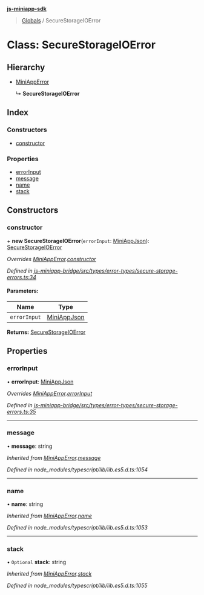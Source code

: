 **[js-miniapp-sdk](../README.md)**

> [Globals](../README.md) / SecureStorageIOError

# Class: SecureStorageIOError

## Hierarchy

* [MiniAppError](miniapperror.md)

  ↳ **SecureStorageIOError**

## Index

### Constructors

* [constructor](securestorageioerror.md#constructor)

### Properties

* [errorInput](securestorageioerror.md#errorinput)
* [message](securestorageioerror.md#message)
* [name](securestorageioerror.md#name)
* [stack](securestorageioerror.md#stack)

## Constructors

### constructor

\+ **new SecureStorageIOError**(`errorInput`: [MiniAppJson](../interfaces/miniappjson.md)): [SecureStorageIOError](securestorageioerror.md)

*Overrides [MiniAppError](miniapperror.md).[constructor](miniapperror.md#constructor)*

*Defined in [js-miniapp-bridge/src/types/error-types/secure-storage-errors.ts:34](https://github.com/rakutentech/js-miniapp/blob/e6e9208/js-miniapp-bridge/src/types/error-types/secure-storage-errors.ts#L34)*

#### Parameters:

Name | Type |
------ | ------ |
`errorInput` | [MiniAppJson](../interfaces/miniappjson.md) |

**Returns:** [SecureStorageIOError](securestorageioerror.md)

## Properties

### errorInput

•  **errorInput**: [MiniAppJson](../interfaces/miniappjson.md)

*Overrides [MiniAppError](miniapperror.md).[errorInput](miniapperror.md#errorinput)*

*Defined in [js-miniapp-bridge/src/types/error-types/secure-storage-errors.ts:35](https://github.com/rakutentech/js-miniapp/blob/e6e9208/js-miniapp-bridge/src/types/error-types/secure-storage-errors.ts#L35)*

___

### message

•  **message**: string

*Inherited from [MiniAppError](miniapperror.md).[message](miniapperror.md#message)*

*Defined in node_modules/typescript/lib/lib.es5.d.ts:1054*

___

### name

•  **name**: string

*Inherited from [MiniAppError](miniapperror.md).[name](miniapperror.md#name)*

*Defined in node_modules/typescript/lib/lib.es5.d.ts:1053*

___

### stack

• `Optional` **stack**: string

*Inherited from [MiniAppError](miniapperror.md).[stack](miniapperror.md#stack)*

*Defined in node_modules/typescript/lib/lib.es5.d.ts:1055*
